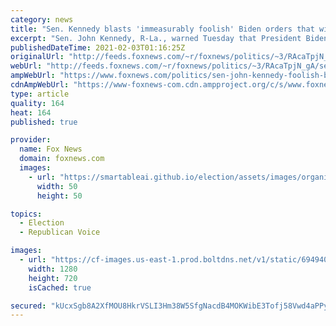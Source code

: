 ```yaml
---
category: news
title: "Sen. Kennedy blasts 'immeasurably foolish' Biden orders that will 'gut Louisiana like a fish'"
excerpt: "Sen. John Kennedy, R-La., warned Tuesday that President Biden's sweeping executive orders related to the industrial energy sector and immigration will be detrimental to both the nation and, in the former case, his home state."
publishedDateTime: 2021-02-03T01:16:25Z
originalUrl: "http://feeds.foxnews.com/~r/foxnews/politics/~3/RAcaTpjN_gA/sen-john-kennedy-foolish-biden-executive-orders-gut-louisiana"
webUrl: "http://feeds.foxnews.com/~r/foxnews/politics/~3/RAcaTpjN_gA/sen-john-kennedy-foolish-biden-executive-orders-gut-louisiana"
ampWebUrl: "https://www.foxnews.com/politics/sen-john-kennedy-foolish-biden-executive-orders-gut-louisiana.amp"
cdnAmpWebUrl: "https://www-foxnews-com.cdn.ampproject.org/c/s/www.foxnews.com/politics/sen-john-kennedy-foolish-biden-executive-orders-gut-louisiana.amp"
type: article
quality: 164
heat: 164
published: true

provider:
  name: Fox News
  domain: foxnews.com
  images:
    - url: "https://smartableai.github.io/election/assets/images/organizations/foxnews.com-50x50.jpg"
      width: 50
      height: 50

topics:
  - Election
  - Republican Voice

images:
  - url: "https://cf-images.us-east-1.prod.boltdns.net/v1/static/694940094001/ad91f5b6-ed4f-41ac-b105-9fd686d6b5e1/e06686e2-9266-4384-8b53-bd22c3418899/1280x720/match/image.jpg"
    width: 1280
    height: 720
    isCached: true

secured: "kUcxSgb8A2XfMOU8HkrVSLI3Hm38W5SfgNacdB4MOKWibE3Tofj58Vwd4aPPyDTeFe5x7o9yI8RtM+av3wfCq37zppz52GXYDtsVXkRQeiPakzXC/qhY9wBa2yqXlR0KAAKHeZFXNyMVVvC7Oez0tiGIdptijBgT/+BS0C8NaGOk8S4m1c6SQomM7R1Lv73oQtlMeyFjzwa5w37UWMjPGfJbDleR9Oke/t5KdAqBg+XvoXcz1qrRj1NJK/J5nSBT4fi4azSHzRVQMg8CThSG4w/IKtzbP8FbHIKeXR5Wkw1JYaogdVT3NZ3KEYlf/4CyQ6f5rngdeyqA3wBgA9d6RZoAmi4b0O3S02Dkx6UUANc=;ofyhQQBLFBIMQyQUVxuD8Q=="
---
```


